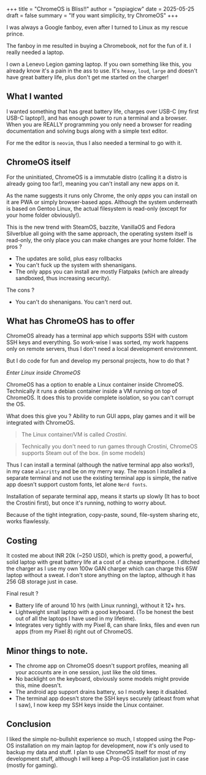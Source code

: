 +++
title = "ChromeOS is Bliss!!"
author = "pspiagicw"
date = 2025-05-25
draft = false
summary = "If you want simplicity, try ChromeOS"
+++

I was always a Google fanboy, even after I turned to Linux as my rescue prince.

The fanboy in me resulted in buying a Chromebook, not for the fun of it. I really needed a laptop.

I own a Lenevo Legion gaming laptop. If you own something like this, you already know it's a pain in the ass to use.
It's `heavy`, `loud`, `large` and doesn't have great battery life, plus don't get me started on the charger!

## What I wanted

I wanted something that has great battery life, charges over USB-C (my first USB-C laptop!), and has enough power to run a terminal and a browser.
When you are REALLY programming you only need a browser for reading documentation and solving bugs along with a simple text editor.

For me the editor is `neovim`, thus I also needed a terminal to go with it.

## ChromeOS itself

For the uninitiated, ChromeOS is a immutable distro (calling it a distro is already going too far!), meaning you can't install any new apps on it.

As the name suggests it runs only Chrome, the only *apps* you can install on it are PWA or simply browser-based apps. 
Although the system underneath is based on Gentoo Linux, the actual filesystem is read-only (except for your home folder obviously!).

This is the new trend with SteamOS, bazzite, VanillaOS and Fedora Silverblue all going with the same approach, the operating system itself is read-only,
the only place you can make changes are your home folder. The pros ?

- The updates are solid, plus easy rollbacks
- You can't fuck up the system with shenanigans.
- The only apps you can install are mostly Flatpaks (which are already sandboxed, thus increasing security).

The cons ?

- You can't do shenanigans. You can't nerd out.

## What has ChromeOS has to offer

ChromeOS already has a terminal app which supports SSH with custom SSH keys and everything.
So work-wise I was sorted, my work happens only on remote servers, thus I don't need a local development environment.

But I do code for fun and develop my personal projects, how to do that ?

*Enter Linux inside ChromeOS*

ChromeOS has a option to enable a Linux container inside ChromeOS. Technically it runs a debian container inside a VM running on top of ChromeOS.
It does this to provide complete isolation, so you can't corrupt the OS.

What does this give you ? Ability to run GUI apps, play games and it will be integrated with ChromeOS. 

> The Linux container/VM is called *Crostini*.

> Technically you don't need to run games through Crostini, ChromeOS supports Steam out of the box. (in some models)

Thus I can install a terminal (although the native terminal app also works!), in my case `alacritty` and be on my merry way.
The reason I installed a separate terminal and not use the existing terminal app is simple, the native app doesn't support custom fonts, let alone `Nerd fonts`.

Installation of separate terminal app, means it starts up slowly (It has to boot the Crostini first), but once it's running, nothing to worry about.

Because of the tight integration, copy-paste, sound, file-system sharing etc, works flawlessly. 

## Costing

It costed me about INR 20k (~250 USD), which is pretty good, a powerful, solid laptop with great battery life at a cost of a cheap smarthpone.
I ditched the charger as I use my own 100w GAN charger which can charge this 65W laptop without a sweat. 
I don't store anything on the laptop, although it has 256 GB storage just in case.

Final result ?
- Battery life of around 10 hrs (with Linux running), without it 12+ hrs.
- Lightweight small laptop with a good keyboard. (To be honest the best out of all the laptops I have used in my lifetime).
- Integrates very tightly with my Pixel 8, can share links, files and even run apps (from my Pixel 8) right out of ChromeOS.

## Minor things to note.

- The chrome app on ChromeOS doesn't support profiles, meaning all your accounts are in one session, just like the old times.
- No backlight on the keyboard, obviously some models might provide this, mine doesn't.
- The android app support drains battery, so I mostly keep it disabled.
- The terminal app doesn't store the SSH keys securely (atleast from what I saw), I now keep my SSH keys inside the Linux container.

## Conclusion

I liked the simple no-bullshit experience so much, I stopped using the Pop-OS installation on my main laptop for development, now it's only used to backup my data and stuff.
I plan to use ChromeOS itself for most of my development stuff, although I will keep a Pop-OS installation just in case (mostly for gaming).


